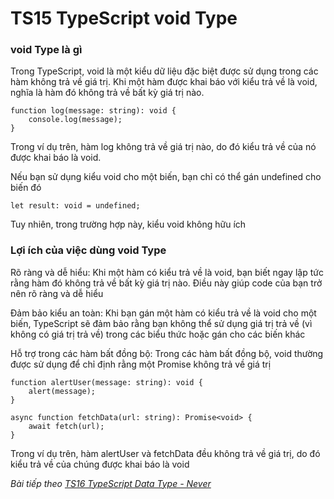 # TS15 TypeScript void Type

### void Type là gì

Trong TypeScript, void là một kiểu dữ liệu đặc biệt được sử dụng trong các hàm không trả về giá trị. Khi một hàm được khai báo với kiểu trả về là void, nghĩa là hàm đó không trả về bất kỳ giá trị nào.

```
function log(message: string): void {
    console.log(message);
}
```

Trong ví dụ trên, hàm log không trả về giá trị nào, do đó kiểu trả về của nó được khai báo là void.

Nếu bạn sử dụng kiểu void cho một biến, bạn chỉ có thể gán undefined cho biến đó

```
let result: void = undefined;
```

Tuy nhiên, trong trường hợp này, kiểu void không hữu ích

### Lợi ích của việc dùng void Type

Rõ ràng và dễ hiểu: Khi một hàm có kiểu trả về là void, bạn biết ngay lập tức rằng hàm đó không trả về bất kỳ giá trị nào. Điều này giúp code của bạn trở nên rõ ràng và dễ hiểu

Đảm bảo kiểu an toàn: Khi bạn gán một hàm có kiểu trả về là void cho một biến, TypeScript sẽ đảm bảo rằng bạn không thể sử dụng giá trị trả về (vì không có giá trị trả về) trong các biểu thức hoặc gán cho các biến khác

Hỗ trợ trong các hàm bất đồng bộ: Trong các hàm bất đồng bộ, void thường được sử dụng để chỉ định rằng một Promise không trả về giá trị

```
function alertUser(message: string): void {
    alert(message);
}

async function fetchData(url: string): Promise<void> {
    await fetch(url);
}
```

Trong ví dụ trên, hàm alertUser và fetchData đều không trả về giá trị, do đó kiểu trả về của chúng được khai báo là void


*Bài tiếp theo [TS16 TypeScript Data Type - Never](/session/session_016_ts_never.md)*